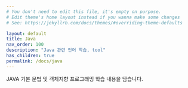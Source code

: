 ```yaml
---
# You don't need to edit this file, it's empty on purpose.
# Edit theme's home layout instead if you wanna make some changes
# See: https://jekyllrb.com/docs/themes/#overriding-theme-defaults

layout: default
title: Java
nav_order: 100
description: "Java 관련 언어 학습, tool"
has_children: true
permalink: /docs/java
---
```


JAVA 기본 문법 및 객체지향 프로그래밍 학습 내용을 담습니다.

